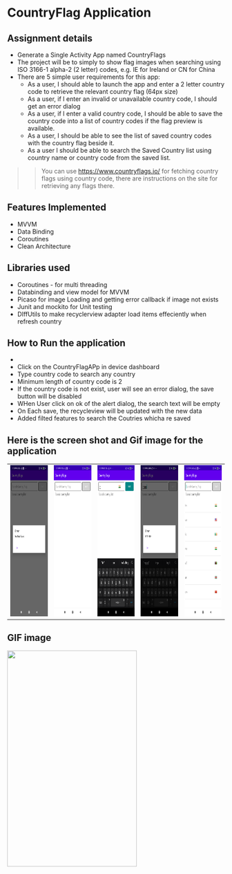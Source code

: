 # CountryFlag Application

## Assignment details
- Generate a Single Activity App named CountryFlags
- The project will be to simply to show flag images when searching using ISO 3166-1 alpha-2 (2 letter) codes, e.g. IE for Ireland or CN for China
- There are 5 simple user requirements for this app:
  - As a user, I should able to launch the app and enter a 2 letter country code to retrieve the relevant country flag (64px size)
  - As a user, if I enter an invalid or unavailable country code,  I should get an error dialog
  - As a user, if I enter a valid country code, I should be able to save the country code into a list of country codes  if the flag preview is available.
  - As a user, I should be able to see the list of saved country codes with the country flag beside it.
  - As a user I should be able to search the Saved Country list using country name or country code from the saved list.
>> You can use https://www.countryflags.io/ for fetching country flags using country code, there are instructions on the site for retrieving any flags there.
 

## Features Implemented
- MVVM
- Data Binding
- Coroutines
- Clean Architecture

## Libraries used
- Coroutines - for multi threading
- Databinding and view model for MVVM
- Picaso for image Loading and getting error callback if image not exists
- Junit and mockito for Unit testing
- DIffUtils to make recyclerview adapter load items effeciently when refresh country


## How to Run the application
- 
- Click on the CountryFlagAPp in device dashboard
- Type country code to search any country
- Minimum length of country code is 2
- If the country code is not exist, user will see an error dialog, the save button will be disabled
- WHen User click on ok of the alert dialog, the search text will be empty
- On Each save, the recycleview will be updated with the new data
- Added filted features to search the Coutries whicha re saved


## Here is the screen shot and Gif image for the application
<table>
<tr>
<td>
  <img src="https://github.com/spdobest/CountryFlag/blob/main/app/images/ss1.png" width="200" height="350" />
 </td>
<td>
 <img src="https://github.com/spdobest/CountryFlag/blob/main/app/images/ss2.png" width="200" height="350"/> 
</td>
  <td>
  <img src="https://github.com/spdobest/CountryFlag/blob/main/app/images/ss3.png" width="200" height="350" />
 </td>
<td>
 <img src="https://github.com/spdobest/CountryFlag/blob/main/app/images/ss4.png" width="200" height="350"/> 
</td>
  <td>
  <img src="https://github.com/spdobest/CountryFlag/blob/main/app/images/ss5.png" width="200" height="350" />
 </td>
</tr>
</table> 

## GIF image
<img src="https://github.com/spdobest/CountryFlag/blob/main/app/images/gifImage.gif" width="300" height="500" />
